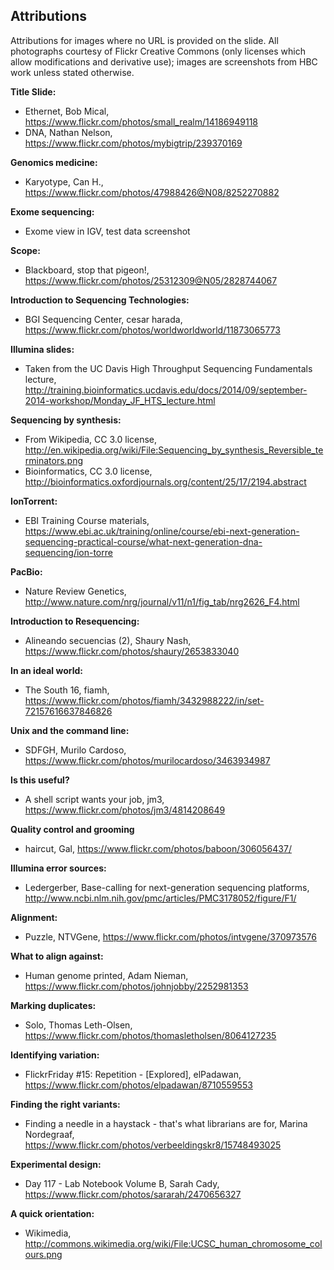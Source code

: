 ## Attributions

Attributions for images where no URL is provided on the slide. All photographs courtesy of Flickr Creative Commons (only licenses which allow modifications and derivative use); images are screenshots from HBC work unless stated otherwise.

**Title Slide:**

* Ethernet, Bob Mical, https://www.flickr.com/photos/small_realm/14186949118
* DNA, Nathan Nelson, https://www.flickr.com/photos/mybigtrip/239370169

**Genomics medicine:**

* Karyotype, Can H., https://www.flickr.com/photos/47988426@N08/8252270882

**Exome sequencing:**

* Exome view in IGV, test data screenshot

**Scope:**

* Blackboard, stop that pigeon!, https://www.flickr.com/photos/25312309@N05/2828744067

**Introduction to Sequencing Technologies:**

* BGI Sequencing Center, cesar harada, https://www.flickr.com/photos/worldworldworld/11873065773

**Illumina slides:**

* Taken from the UC Davis High Throughput Sequencing Fundamentals lecture, http://training.bioinformatics.ucdavis.edu/docs/2014/09/september-2014-workshop/Monday_JF_HTS_lecture.html

**Sequencing by synthesis:**

* From Wikipedia, CC 3.0 license, http://en.wikipedia.org/wiki/File:Sequencing_by_synthesis_Reversible_terminators.png
* Bioinformatics, CC 3.0 license, http://bioinformatics.oxfordjournals.org/content/25/17/2194.abstract

**IonTorrent:**

* EBI Training Course materials, https://www.ebi.ac.uk/training/online/course/ebi-next-generation-sequencing-practical-course/what-next-generation-dna-sequencing/ion-torre

**PacBio:**

* Nature Review Genetics, http://www.nature.com/nrg/journal/v11/n1/fig_tab/nrg2626_F4.html

**Introduction to Resequencing:**

* Alineando secuencias (2), Shaury Nash, https://www.flickr.com/photos/shaury/2653833040

**In an ideal world:**

* The South 16, fiamh, https://www.flickr.com/photos/fiamh/3432988222/in/set-72157616637846826

**Unix and the command line:**

* SDFGH, Murilo Cardoso, https://www.flickr.com/photos/murilocardoso/3463934987

**Is this useful?**

* A shell script wants your job, jm3, https://www.flickr.com/photos/jm3/4814208649

**Quality control and grooming**

* haircut, Gal, https://www.flickr.com/photos/baboon/306056437/

**Illumina error sources:**

* Ledergerber, Base-calling for next-generation sequencing platforms, http://www.ncbi.nlm.nih.gov/pmc/articles/PMC3178052/figure/F1/

**Alignment:**

* Puzzle, NTVGene, https://www.flickr.com/photos/intvgene/370973576

**What to align against:**

* Human genome printed, Adam Nieman, https://www.flickr.com/photos/johnjobby/2252981353

**Marking duplicates:**

* Solo, Thomas Leth-Olsen, https://www.flickr.com/photos/thomasletholsen/8064127235

**Identifying variation:**

* FlickrFriday #15: Repetition - [Explored], elPadawan, https://www.flickr.com/photos/elpadawan/8710559553

**Finding the right variants:**

* Finding a needle in a haystack - that's what librarians are for, Marina Nordegraaf, https://www.flickr.com/photos/verbeeldingskr8/15748493025

**Experimental design:**

* Day 117 - Lab Notebook Volume B, Sarah Cady, https://www.flickr.com/photos/sararah/2470656327

**A quick orientation:**

* Wikimedia, http://commons.wikimedia.org/wiki/File:UCSC_human_chromosome_colours.png
